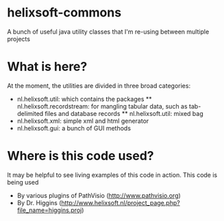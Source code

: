helixsoft-commons
=================

A bunch of useful java utility classes that I'm re-using between multiple projects

What is here?
=============

At the moment, the utilities are divided in three broad categories:

* nl.helixsoft.util: which contains the packages
** nl.helixsoft.recordstream: for mangling tabular data, such as 
   tab-delimited files and database records
** nl.helixsoft.util: mixed bag
* nl.helixsoft.xml: simple xml and html generator
* nl.helixsoft.gui: a bunch of GUI methods
	
	
Where is this code used?
========================

It may be helpful to see living examples of this code in action.
This code is being used

* By various plugins of PathVisio (http://www.pathvisio.org)
* By Dr. Higgins (http://www.helixsoft.nl/project_page.php?file_name=higgins.proj)